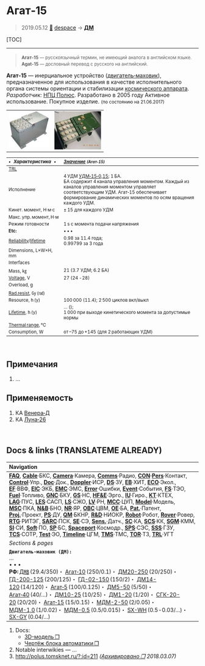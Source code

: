 # Агат‑15
> 2019.05.12 [🚀](../index/index.md) [despace](index.md) → **[ДМ](iu.md)**

[TOC]

---

> <small>**Агат‑15** — русскоязычный термин, не имеющий аналога в английском языке. **Agat-15** — дословный перевод с русского на английский.</small>

**Агат‑15** — инерциальное устройство ([двигатель‑маховик](iu.md)), предназначенное для использования в качестве исполнительного органа системы ориентации и стабилизации [космического аппарата](sc.md).  
*Разработчик:* [НПЦ Полюс](zz_polus_tomsk.md). Разработано в 2005 году Активное использование. Покупное изделие. <small>(по состоянию на 21.06.2017)</small>

| | |
|:--|:--|
|[![ ❐](f/iu/a/agat_15_ba_pic001_thumb.jpg)](f/iu/a/agat_15_ba_pic001.png)|[![](f/iu/a/agat_15_ba_pic002_thumb.jpg)](f/iu/a/agat_15_ba_pic002.jpg)|

<small>


|*•    Характеристика    •*|*[Значение](si.md) <small>(Агат‑15)</small>*|
|:--|:--|
|[TRL](trl.md)| |
|Исполнение|4 УДМ [УДМ‑15‑0,15](udm_15.md); 1 БА.<br> БА содержит 4 канала управления моментом. Каждый из каналов управления моментом управляет соответствующим УДМ. Агат‑15 обеспечивает формирование динамических моментов по осям вращения каждого УДМ.|
|Кинет. момент, Н·м·с|± 15 для каждого УДМ|
|Макс. упр. момент, Н·м| |
|Режим готовности|1 s с момента подачи напряжения|
|**Etc:**|• • •|
|[Reliability](qm.md)/[lifetime](lifetime.md)|0.98 за 11.4 года;<br> 0.99799 за 3 года|
|Dimensions, L×W×H, mm| |
|Interfaces| |
|Mass, ㎏|21 (3.7 УДМ; 6.2 БА)|
|[Voltage](voltage.md), V|27 (24  ‑ 28)|
|Overload, g| |
|[Rad.resist](ion_rad.md), ㏉ (㎭)| |
|Resource, h (y)|100 000 (11.4); 2 500 циклов вкл/выкл|
|[Lifetime](lifetime.md), h (y)|… ();<br> 1 000 при выходе кинетического момента за допустимые нормы|
|[Thermal range](tcs.md), ℃| |
|Consumption, W|от –75 до +145 (для 2 работающих УДМ)|

</small>



<p style="page-break-after:always"> </p>

## Примечания
   1. …



## Применяемость
   1. КА [Венера‑Д](венера‑д.md)
   1. КА [Луна‑26](луна_26.md)



<p style="page-break-after:always"> </p>

## Docs & links (TRANSLATEME ALREADY)
|Navigation|
|:--|
|**[FAQ](faq.md)**, **[Cable](cable.md)**·БКС, **[Camera](cam.md)**·Камера, **[Comms](comms.md)**·Радио, **[CON](contact.md)·[Pers](person.md)**·Контакт, **[Control](control.md)**·Упр., **[Doc](doc.md)**·Док., **[Doppler](doppler.md)**·ИСР, **[DS](ds.md)**·ЗУ, **[EB](eb.md)**·ХИТ, **[ECO](ecology.md)**·Экол., **[EF](ef.md)**·ВВФ, **[ElC](elc.md)**·ЭКБ, **[EMC](emc.md)**·ЭМС, **[Error](error.md)**·Ошибки, **[Event](event.md)**·События, **[FS](fs.md)**·ТЭО, **[Fuel](fuel.md)**·Топливо, **[GNC](gnc.md)**·БКУ, **[GS](scs.md)**·НС, **[HF&E](hfe.md)**·Эрго., **[IU](iu.md)**·Гиро., **[KT](kt.md)**·КТЕХ, **[LAG](lag.md)**·ПУC, **[LES](les.md)**·САСП, **[LS](ls.md)**·СЖО, **[LV](lv.md)**·РН, **[MCC](mcc.md)**·ЦУП, **[Model](model.md)**·Модель, **[MSC](sc.md)**·ПКА, **[N&B](nnb.md)**·БНО, **[NR](nr.md)**·ЯР, **[OBC](obc.md)**·ЦВМ, **[OE](oe.md)**·БА, **[Pat.](патент.md)**·Патент, **[Proj.](project.md)**·Проект, **[PS](ps.md)**·ДУ, **[QM](qm.md)**·БКНР, **[R&D](rnd.md)**·НИОКР, **[Robot](robotics.md)**·Робот, **[Rover](rover.md)**·Ровер, **[RTG](rtg.md)**·РИТЭГ, **[SARC](sarc.md)**·ПСК, **[SE](se.md)**·СЭ, **[Sens.](sensor.md)**·Датч., **[SC](sc.md)**·КА, **[SCS](scs.md)**·КК, **[SGM](sgm.md)**·КММ, **[SI](si.md)**·СИ, **[Soft](soft.md)**·ПО, **[SP](sp.md)**·БС, **[Spaceport](spaceport.md)**·Космодр., **[SPS](sps.md)**·СЭС, **[SSS](sss.md)**·ГЗУ, **[TCS](tcs.md)**·СОТР, **[Test](test.md)**·ЭО, **[Timeline](timeline.md)**·ЦГМ, **[TMS](tms.md)**·ТМС, **[TOR](tor.md)**·ТЗ, **[TRL](trl.md)**·УГТ|
|*Sections & pages*|
|**`Двигатель‑маховик (ДМ):`**<br> …<br>• • •<br> **РФ:** [Д㎆](dmb.md) (29.4/350)・ [Агат‑10](agat_10.md) (250/0.1)・ [ДМ20-250](dm20_250.md) (20/250)・ [ГД-200-125](gd_200_125.md) (200/125)・ [ГД-02-150](gd_02_150.md) (150/2)・ [ДМ14-120](dm14_120.md) (14/120)・ [Агат‑5](agat_5.md) (100/0.125)・ [ДМ5-50](dm5_50.md) (5/50)・ [Агат‑40](agat_40.md) (40/…)・ [ДМ10-25](dm10_25.md) (10/25)・ [ДМ1-20](dm1_20.md) (1/20)・ [СГК-20-20](sgk_20_20.md) (20/20)・ [Агат‑15](agat_15.md) (15/0.15)・ [МДМ-2-50](mdm_2_50.md) (2/0.05)・ [МДМ-1,0](mdm_1_0.md) (1/0.02)・ [МДМ-0,5](mdm_0_5.md) (0.5/0.015)・ [SX-WH](sx_wh.md) (0.5 ‑ 0.03/…)・ [SX-GY](sx_gy.md) (0.04/…)|

   1. Docs:
      - [3D-модель ❐](f/iu/a/agat_15_ba_3d_2017.7z)
      - [Чертёж блока автоматики ❐](f/iu/a/agat_15_ba_sketch_2015.djvu)
   1. Notable interwikies — …
   1. <http://polus.tomsknet.ru/?:id=211> *([Архивировано ❐](f/iu/a/agat_15_polus_tomsknet_ru.djvu) 2018.03.07)*
